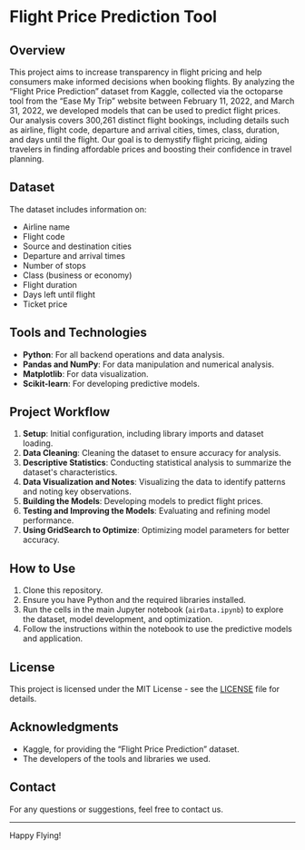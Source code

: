 # Flight Price Prediction Tool

## Overview
This project aims to increase transparency in flight pricing and help consumers make informed decisions when booking flights. By analyzing the “Flight Price Prediction” dataset from Kaggle, collected via the octoparse tool from the “Ease My Trip” website between February 11, 2022, and March 31, 2022, we developed models that can be used to predict flight prices. Our analysis covers 300,261 distinct flight bookings, including details such as airline, flight code, departure and arrival cities, times, class, duration, and days until the flight. Our goal is to demystify flight pricing, aiding travelers in finding affordable prices and boosting their confidence in travel planning.

## Dataset
The dataset includes information on:
- Airline name
- Flight code
- Source and destination cities
- Departure and arrival times
- Number of stops
- Class (business or economy)
- Flight duration
- Days left until flight
- Ticket price

## Tools and Technologies
- **Python**: For all backend operations and data analysis.
- **Pandas and NumPy**: For data manipulation and numerical analysis.
- **Matplotlib**: For data visualization.
- **Scikit-learn**: For developing predictive models.

## Project Workflow
1. **Setup**: Initial configuration, including library imports and dataset loading.
2. **Data Cleaning**: Cleaning the dataset to ensure accuracy for analysis.
3. **Descriptive Statistics**: Conducting statistical analysis to summarize the dataset's characteristics.
4. **Data Visualization and Notes**: Visualizing the data to identify patterns and noting key observations.
5. **Building the Models**: Developing models to predict flight prices.
6. **Testing and Improving the Models**: Evaluating and refining model performance.
7. **Using GridSearch to Optimize**: Optimizing model parameters for better accuracy.

## How to Use
1. Clone this repository.
2. Ensure you have Python and the required libraries installed.
3. Run the cells in the main Jupyter notebook (`airData.ipynb`) to explore the dataset, model development, and optimization.
4. Follow the instructions within the notebook to use the predictive models and application.

## License
This project is licensed under the MIT License - see the [LICENSE](LICENSE) file for details.

## Acknowledgments
- Kaggle, for providing the “Flight Price Prediction” dataset.
- The developers of the tools and libraries we used.

## Contact
For any questions or suggestions, feel free to contact us.

---
Happy Flying!
